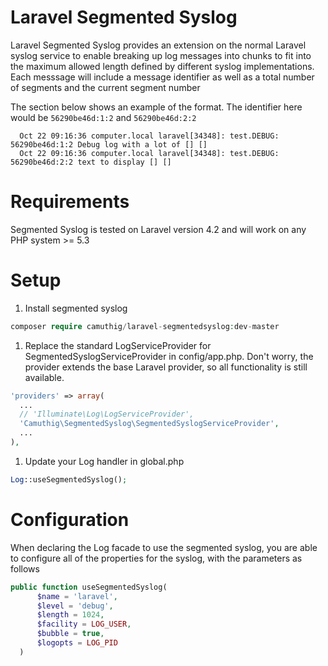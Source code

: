 # Laravel Segmented Syslog
Laravel Segmented Syslog provides an extension on the normal Laravel syslog service to enable breaking up log messages into chunks to fit into the maximum allowed length defined by different syslog implementations. Each messsage will include a message identifier as well as a total number of segments and the current segment number

The section below shows an example of the format. The identifier here would be ```56290be46d:1:2``` and ```56290be46d:2:2```

```
  Oct 22 09:16:36 computer.local laravel[34348]: test.DEBUG: 56290be46d:1:2 Debug log with a lot of [] []
  Oct 22 09:16:36 computer.local laravel[34348]: test.DEBUG: 56290be46d:2:2 text to display [] []
```

# Requirements
Segmented Syslog is tested on Laravel version 4.2 and will work on any PHP system >= 5.3

# Setup
1. Install segmented syslog

  ```php
  composer require camuthig/laravel-segmentedsyslog:dev-master
  ```
1. Replace the standard LogServiceProvider for SegmentedSyslogServiceProvider in config/app.php. Don't worry, the provider extends the base Laravel provider, so all functionality is still available.

  ```php
  'providers' => array(
    ...
    // 'Illuminate\Log\LogServiceProvider',
  	'Camuthig\SegmentedSyslog\SegmentedSyslogServiceProvider',
  	...
  ),
  ```
1. Update your Log handler in global.php

  ```php
  Log::useSegmentedSyslog();
  ```
  
# Configuration
When declaring the Log facade to use the segmented syslog, you are able to configure all of the properties for the syslog, with the parameters as follows

  ```php
  public function useSegmentedSyslog(
        $name = 'laravel',
        $level = 'debug',
        $length = 1024,
        $facility = LOG_USER,
        $bubble = true,
        $logopts = LOG_PID
    )
  ```


